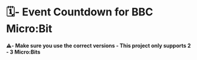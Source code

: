 # 🗓️- Event Countdown for BBC Micro:Bit

#### ⚠️- Make sure you use the correct versions - This project only supports 2 - 3 Micro:Bits
